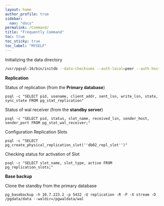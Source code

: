 ```yaml
---
layout: home
author_profile: true
sidebar:
  nav: "docs"
permalink: /Command/
title: "Frequently Command"
toc: true
toc_sticky: true
toc_label: "MYSELF"
---
```




Initializing the data directory

```bash
/usr/pgsql-16/bin/initdb --data-checksums --auth-local=peer --auth-host=scram-sha-256 --encoding=UTF-8 --waldir=/pgwaldata/wal
```

**Replication**

Status of replication (from the **Primary database**)

```
psql -c "SELECT pid, usename, client_addr, sent_lsn, write_lsn, state, sync_state FROM pg_stat_replication"
```

Status of wal receiver (from the **standby server**)

```
psql -c "SELECT pid, status, slot_name, received_lsn, sender_host, sender_port FROM pg_stat_wal_receiver;"
```



Configuration Replication Slots

```
psql -c "SELECT pg_create_physical_replication_slot(''db02_repl_slot'')"
```

Checking status for activation of Slot

```
psql -c "SELECT slot_name, slot_type, active FROM pg_replication_slots;"
```





**Base backup**

Clone the standby from the primary database

```
pg_basebackup -h 10.7.223.2 -p 5432 -U replication -R -P -X stream -D /pgdata/data --waldir=/pgwaldata/wal
```





